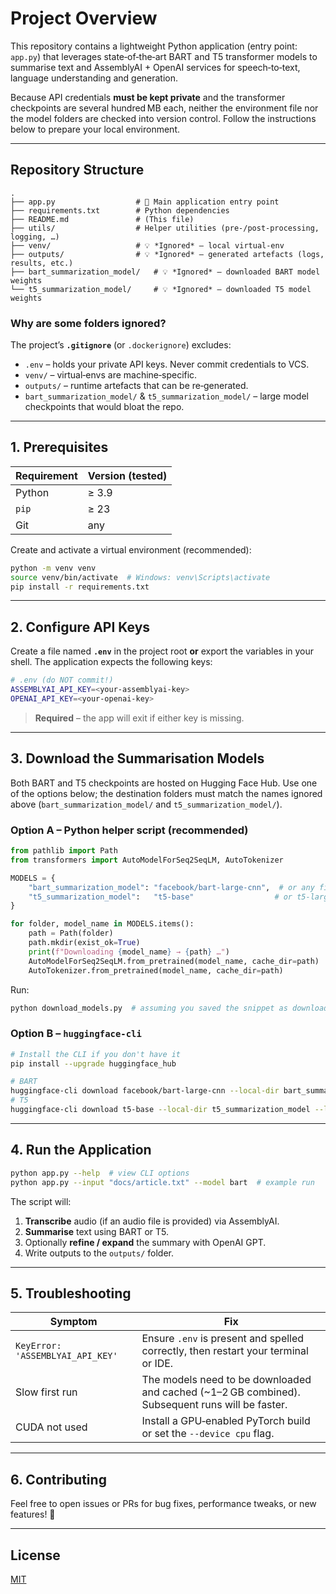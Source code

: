 # Project Overview

This repository contains a lightweight Python application (entry point: `app.py`) that leverages state‑of‑the‑art BART and T5 transformer models to summarise text and AssemblyAI + OpenAI services for speech‑to‑text, language understanding and generation.

Because API credentials **must be kept private** and the transformer checkpoints are several hundred MB each, neither the environment file nor the model folders are checked into version control. Follow the instructions below to prepare your local environment.

---

## Repository Structure

```text
.
├── app.py                  # 🚀 Main application entry point
├── requirements.txt        # Python dependencies
├── README.md               # (This file)
├── utils/                  # Helper utilities (pre‑/post‑processing, logging, …)
├── venv/                   # 💡 *Ignored* – local virtual‑env
├── outputs/                # 💡 *Ignored* – generated artefacts (logs, results, etc.)
├── bart_summarization_model/   # 💡 *Ignored* – downloaded BART model weights
└── t5_summarization_model/     # 💡 *Ignored* – downloaded T5 model weights
```

### Why are some folders ignored?

The projectʼs **`.gitignore`** (or `.dockerignore`) excludes:

* `.env` – holds your private API keys. Never commit credentials to VCS.
* `venv/` – virtual‑envs are machine‑specific.
* `outputs/` – runtime artefacts that can be re‑generated.
* `bart_summarization_model/` & `t5_summarization_model/` – large model checkpoints that would bloat the repo.

---

## 1. Prerequisites

| Requirement | Version (tested) |
| ----------- | ---------------- |
| Python      | ≥ 3.9            |
| `pip`       | ≥ 23             |
| Git         | any              |

Create and activate a virtual environment (recommended):

```bash
python -m venv venv
source venv/bin/activate  # Windows: venv\Scripts\activate
pip install -r requirements.txt
```

---

## 2. Configure API Keys

Create a file named **`.env`** in the project root **or** export the variables in your shell. The application expects the following keys:

```bash
# .env (do NOT commit!)
ASSEMBLYAI_API_KEY=<your‑assemblyai‑key>
OPENAI_API_KEY=<your‑openai‑key>
```

> **Required** – the app will exit if either key is missing.

---

## 3. Download the Summarisation Models

Both BART and T5 checkpoints are hosted on Hugging Face Hub. Use one of the options below; the destination folders must match the names ignored above (`bart_summarization_model/` and `t5_summarization_model/`).

### Option A – Python helper script (recommended)

```python
from pathlib import Path
from transformers import AutoModelForSeq2SeqLM, AutoTokenizer

MODELS = {
    "bart_summarization_model": "facebook/bart-large-cnn",  # or any fine‑tuned variant
    "t5_summarization_model":   "t5-base"                  # or t5‑large, etc.
}

for folder, model_name in MODELS.items():
    path = Path(folder)
    path.mkdir(exist_ok=True)
    print(f"Downloading {model_name} → {path} …")
    AutoModelForSeq2SeqLM.from_pretrained(model_name, cache_dir=path)
    AutoTokenizer.from_pretrained(model_name, cache_dir=path)
```

Run:

```bash
python download_models.py  # assuming you saved the snippet as download_models.py
```

### Option B – `huggingface-cli`

```bash
# Install the CLI if you don't have it
pip install --upgrade huggingface_hub

# BART
huggingface-cli download facebook/bart-large-cnn --local-dir bart_summarization_model --local-dir-use-symlinks False
# T5
huggingface-cli download t5-base --local-dir t5_summarization_model --local-dir-use-symlinks False
```

---

## 4. Run the Application

```bash
python app.py --help  # view CLI options
python app.py --input "docs/article.txt" --model bart  # example run
```

The script will:

1. **Transcribe** audio (if an audio file is provided) via AssemblyAI.
2. **Summarise** text using BART or T5.
3. Optionally **refine / expand** the summary with OpenAI GPT.
4. Write outputs to the `outputs/` folder.

---

## 5. Troubleshooting

| Symptom                          | Fix                                                                                              |
| -------------------------------- | ------------------------------------------------------------------------------------------------ |
| `KeyError: 'ASSEMBLYAI_API_KEY'` | Ensure `.env` is present and spelled correctly, then restart your terminal or IDE.               |
| Slow first run                   | The models need to be downloaded and cached (\~1–2 GB combined). Subsequent runs will be faster. |
| CUDA not used                    | Install a GPU‑enabled PyTorch build or set the `--device cpu` flag.                              |

---

## 6. Contributing

Feel free to open issues or PRs for bug fixes, performance tweaks, or new features! 🤗

---

## License

[MIT](LICENSE)

